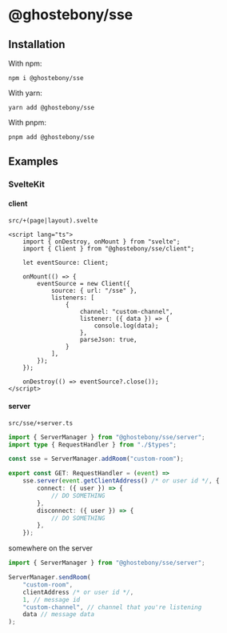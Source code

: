 # @ghostebony/sse

## Installation

With npm:

```
npm i @ghostebony/sse
```

With yarn:

```
yarn add @ghostebony/sse
```

With pnpm:

```
pnpm add @ghostebony/sse
```

## Examples

### SvelteKit

#### client

`src/+(page|layout).svelte`

```svelte
<script lang="ts">
    import { onDestroy, onMount } from "svelte";
    import { Client } from "@ghostebony/sse/client";

    let eventSource: Client;

    onMount(() => {
        eventSource = new Client({
            source: { url: "/sse" },
            listeners: [
                {
                    channel: "custom-channel",
                    listener: ({ data }) => {
                        console.log(data);
                    },
                    parseJson: true,
                }
            ],
        });
    });

    onDestroy(() => eventSource?.close());
</script>
```

#### server

`src/sse/+server.ts`

```ts
import { ServerManager } from "@ghostebony/sse/server";
import type { RequestHandler } from "./$types";

const sse = ServerManager.addRoom("custom-room");

export const GET: RequestHandler = (event) =>
    sse.server(event.getClientAddress() /* or user id */, {
        connect: ({ user }) => {
            // DO SOMETHING
        },
        disconnect: ({ user }) => {
            // DO SOMETHING
        },
    });
```

somewhere on the server

```ts
import { ServerManager } from "@ghostebony/sse/server";

ServerManager.sendRoom(
    "custom-room",
    clientAddress /* or user id */,
    1, // message id
    "custom-channel", // channel that you're listening
    data // message data
);
```
